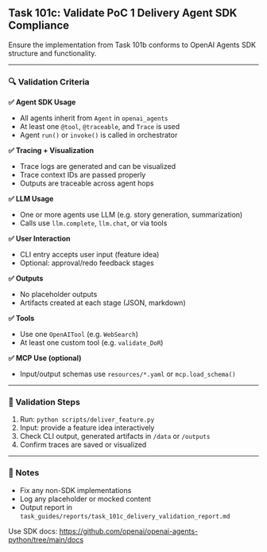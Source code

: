 ## Task 101c: Validate PoC 1 Delivery Agent SDK Compliance

Ensure the implementation from Task 101b conforms to OpenAI Agents SDK structure and functionality.

---

### 🔍 Validation Criteria

**✅ Agent SDK Usage**
- All agents inherit from `Agent` in `openai_agents`
- At least one `@tool`, `@traceable`, and `Trace` is used
- Agent `run()` or `invoke()` is called in orchestrator

**✅ Tracing + Visualization**
- Trace logs are generated and can be visualized
- Trace context IDs are passed properly
- Outputs are traceable across agent hops

**✅ LLM Usage**
- One or more agents use LLM (e.g. story generation, summarization)
- Calls use `llm.complete`, `llm.chat`, or via tools

**✅ User Interaction**
- CLI entry accepts user input (feature idea)
- Optional: approval/redo feedback stages

**✅ Outputs**
- No placeholder outputs
- Artifacts created at each stage (JSON, markdown)

**✅ Tools**
- Use one `OpenAITool` (e.g. `WebSearch`)
- At least one custom tool (e.g. `validate_DoR`)

**✅ MCP Use (optional)**
- Input/output schemas use `resources/*.yaml` or `mcp.load_schema()`

---

### 📂 Validation Steps
1. Run: `python scripts/deliver_feature.py`
2. Input: provide a feature idea interactively
3. Check CLI output, generated artifacts in `/data` or `/outputs`
4. Confirm traces are saved or visualized

---

### 📌 Notes
- Fix any non-SDK implementations
- Log any placeholder or mocked content
- Output report in `task_guides/reports/task_101c_delivery_validation_report.md`

Use SDK docs: https://github.com/openai/openai-agents-python/tree/main/docs